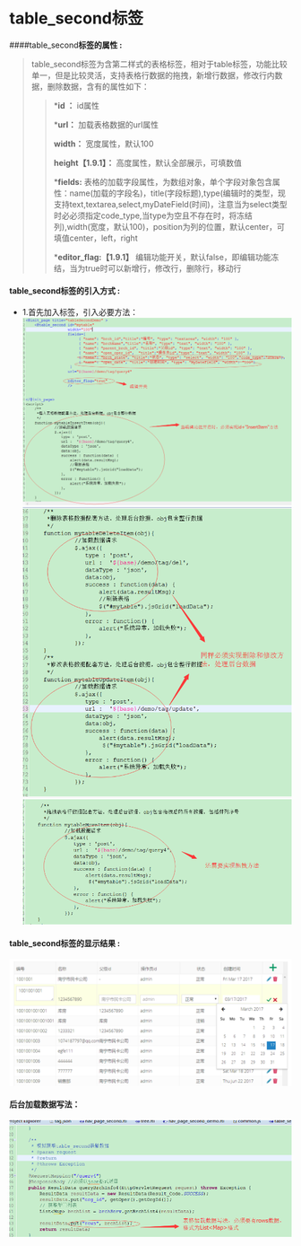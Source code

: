 # table_second**标签**

####table_second**标签的属性 :**

> table_second标签为含第二样式的表格标签，相对于table标签，功能比较单一，但是比较灵活，支持表格行数据的拖拽，新增行数据，修改行内数据，删除数据，含有的属性如下：
>
> > ***id ：** id属性
> >
> > ***url：** 加载表格数据的url属性
> >
> > **width：** 宽度属性，默认100
> >
> > **height【1.9.1】：** 高度属性，默认全部展示，可填数值
> >
> > ***fields:** 表格的加载字段属性，为数组对象，单个字段对象包含属性：name(加载的字段名)，title(字段标题),type(编辑时的类型，现支持text,textarea,select,myDateField(时间)，注意当为select类型时必必须指定code_type,当type为空且不存在时，将冻结列),width(宽度，默认100)，position为列的位置，默认center，可填值center，left，right
> >
> > ***editor_flag:【1.9.1】** 编辑功能开关，默认false，即编辑功能冻结，当为true时可以新增行，修改行，删除行，移动行
> >




#### table_second标签的引入方式 :
* 1.首先加入标签，引入必要方法：
![](/assets/table_second6.png)
![](/assets/table_second2.png)
![](/assets/table_second3.png)
#### table_second标签的显示结果 :

![](/assets/table_second7.png)
#### 后台加载数据写法：
![](/assets/table_second5.png)

